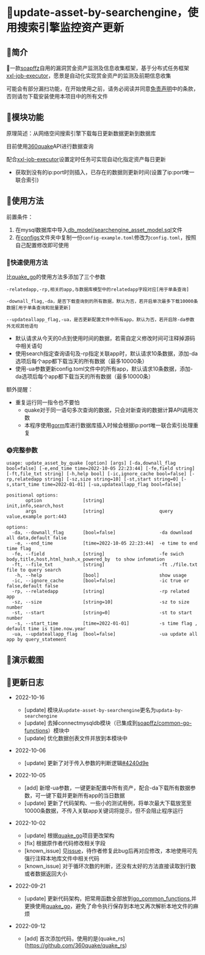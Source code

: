 # 🚁update-asset-by-searchengine，使用搜索引擎监控资产更新

## 🌚简介

🌟一款[soapffz](https://github.com/soapffz)自用的漏洞赏金资产监测及信息收集框架，基于分布式任务框架[xxl-job-executor](https://github.com/soapffz/myman/tree/main/xxl-job-executor)，愿景是自动化实现赏金资产的监测及前期信息收集

可能会有部分漏扫功能，在开始使用之前，请务必阅读并同意[免责声明](https://github.com/soapffz/myman/blob/main/Disclaimer.md)中的条款，否则请勿下载安装使用本项目中的所有文件


## 🥐模块功能

原理简述：从网络空间搜索引擎下载每日更新数据更新到数据库

目前使用[360quake](https://quake.360.cn/quake/#/index)API进行数据查询

配合[xxl-job-executor](https://github.com/soapffz/myman/tree/main/xxl-job-executor)设置定时任务可实现自动化指定资产每日更新

 - 获取到没有的ip:port时则插入，已存在的数据则更新时间(设置了ip:port唯一联合索引)


## 🍣使用方法

前置条件：
   1. 在mysql数据库中导入[db_model/searchengine_asset_model.sql](https://github.com/soapffz/myman/tree/main/xxl-job-executor/toolkit/updata-by-searchengine/db_model/searchengine_asset_model.sql)文件
   2. 在[configs](https://github.com/soapffz/myman/tree/main/xxl-job-executor/toolkit/updata-by-searchengine/configs/)文件夹中复制一份`config-example.toml`修改为`config.toml`，按照自己配置修改即可使用


### 🌹快速使用方法

比[quake_go](https://github.com/360quake/quake_go)的使用方法多添加了三个参数

```
-relatedapp,-rp,相关的app,与数据库模型中的relatedapp字段对应[用于单条查询]

-downall_flag,-da，是否下载查询到的所有数据，默认为否，若开启单次最多下载10000条数据[用于单条查询和批量更新]

--updateallapp_flag,-ua，是否更新配置文件中所有app，默认为否，若开启除-da参数外无视其他语句
```

 - 默认请求从今天的0点到使用时间的数据，若需自定义修改时间可注释掉源码中相关语句
 - 使用search指定查询语句及-rp指定关联app时，默认请求10条数据，添加-da选项后每个app都下载当天的所有数据（最多10000条）
 - 使用-ua参数更新config.toml文件中的所有app，默认请求10条数据，添加-da选项后每个app都下载当天的所有数据（最多10000条）

额外提醒：
 - 重复运行同一指令也不要怕
   - quake对于同一语句多次查询的数据，只会对新查询的数据计算API调用次数
   - 本程序使用[gorm](https://gorm.io/zh_CN/docs/index.html)库进行数据库插入时候会根据ip:port唯一联合索引处理重复




### 🌞完整参数

```
usage: update_asset_by_quake [option] [args] [-da,downall_flag bool=false] [-e,end_time time=2022-10-05 22:23:44] [-fe,field string] [-ft,file_txt string] [-h,help bool] [-ic,ignore_cache bool=false] [-rp,relatedapp string] [-sz,size string=10] [-st,start string=0] [-s,start_time time=2022-01-01] [-ua,updateallapp_flag bool=false]

positional options:
       option               [string]                    init,info,search,host
       args                 [string]                    query value,example port:443

options:
  -da, --downall_flag       [bool=false]                -da download all data,default false
   -e, --end_time           [time=2022-10-05 22:23:44]  -e time to end time flag
  -fe, --field              [string]                    -fe swich body,title,host,html_hash,x_powered_by  to show infomation
  -ft, --file_txt           [string]                    -ft ./file.txt file to query search
   -h, --help               [bool]                      show usage
  -ic, --ignore_cache       [bool=false]                -ic true or false,default false
  -rp, --relatedapp         [string]                    -rp related app 
  -sz, --size               [string=10]                 -sz to size number 
  -st, --start              [string=0]                  -st to start number
   -s, --start_time         [time=2022-01-01]           -s time flag , default time is time.now.year
  -ua, --updateallapp_flag  [bool=false]                -ua update all app by query_statement
```

## 🎂演示截图

## 🥃更新日志

 - 2022-10-16
    - [update] 模块从`update-asset-by-searchengine`更名为`updata-by-searchengine`
    - [update] 去掉connectmysqldb模块（已集成到[soapffz/common-go-functions](https://github.com/soapffz/common-go-functions/blob/main/pkg/getmysqldbconnbygorm.go)）模块中
    - [update] 优化数据创表文件并放到本模块中

 - 2022-10-06
    - [update] 更新了对于传入参数的判断逻辑[#4240d9e](https://github.com/soapffz/myman/commit/4240d9e0e0f1a9821a3e97c5e1d6e9f1314d8522)

 - 2022-10-05
    - [add] 新增-ua参数，一键更新配置中所有资产，配合-da下载所有数据参数，可一键下载并更新所有app的当日数据
    - [update] 更新了代码架构、一些小的测试用例，将单次最大下载放宽至10000条数据，不传入关联app关键词将提示，但不会阻止程序运行

 - 2022-10-02
    - [update] 根据[quake_go](https://github.com/360quake/quake_go)项目更改架构
    - [fix] 根据原作者代码修改相关字段
    - [known_issue] 见[issue](https://github.com/360quake/quake_go/issues/14)，待作者修复此bug后再对应修改，本地使用可先强行注释本地库文件中相关代码
    - [known_issue] 对于循环次数的判断，还没有太好的方法直接读取到行数或者数据返回大小

 - 2022-09-21
    - [update] 更新代码架构，把常用函数全部放到[go_common_functions](go_common_functions),并更换使用[quake_go](https://github.com/360quake/quake_go)，避免了命令执行保存到本地又再次解析本地文件的麻烦

 - 2022-09-12
    - [add] 首次添加代码，使用的是(quake_rs](https://github.com/360quake/quake_rs)